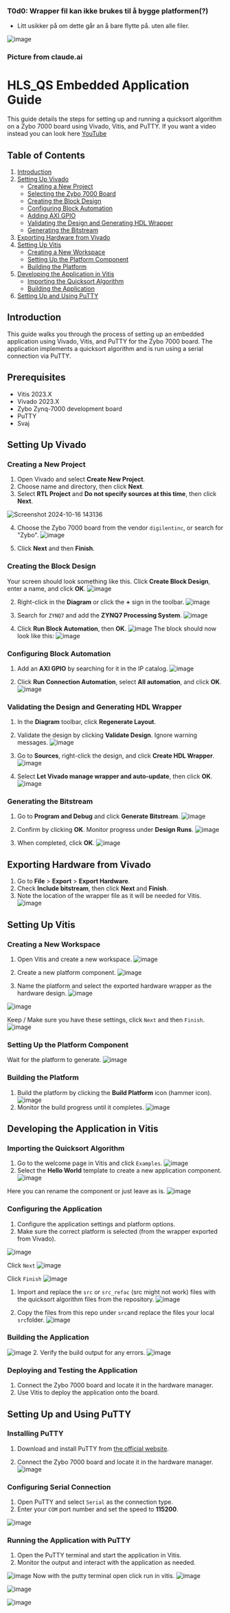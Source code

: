 ### T0d0: Wrapper fil kan ikke brukes til å bygge platformen(?)
   * Litt usikker på om dette går an å bare flytte på. uten alle filer.

![image](https://github.com/user-attachments/assets/f71968ac-323b-4a5f-8d3a-ca0102881d5a)
### Picture from claude.ai
# HLS_QS Embedded Application Guide

This guide details the steps for setting up and running a quicksort algorithm on a Zybo 7000 board using Vivado, Vitis, and PuTTY.
If you want a video instead you can look here [YouTube](https://www.youtube.com/watch?v=c9cXk7Su5Zw)


## Table of Contents
1. [Introduction](#introduction)
2. [Setting Up Vivado](#setting-up-vivado)
   - [Creating a New Project](#creating-a-new-project)
   - [Selecting the Zybo 7000 Board](#selecting-the-zybo-7000-board)
   - [Creating the Block Design](#creating-the-block-design)
   - [Configuring Block Automation](#configuring-block-automation)
   - [Adding AXI GPIO](#adding-axi-gpio)
   - [Validating the Design and Generating HDL Wrapper](#validating-the-design-and-generating-hdl-wrapper)
   - [Generating the Bitstream](#generating-the-bitstream)
3. [Exporting Hardware from Vivado](#exporting-hardware-from-vivado)
4. [Setting Up Vitis](#setting-up-vitis)
   - [Creating a New Workspace](#creating-a-new-workspace)
   - [Setting Up the Platform Component](#setting-up-the-platform-component)
   - [Building the Platform](#building-the-platform)
5. [Developing the Application in Vitis](#developing-the-application-in-vitis)
   - [Importing the Quicksort Algorithm](#importing-the-quicksort-algorithm)
   - [Building the Application](#building-the-application)
6. [Setting Up and Using PuTTY](#setting-up-and-using-putty)

## Introduction

This guide walks you through the process of setting up an embedded application using Vivado, Vitis, and PuTTY for the Zybo 7000 board. The application implements a quicksort algorithm and is run using a serial connection via PuTTY.

## Prerequisites
* Vitis 2023.X
* Vivado 2023.X
* Zybo Zynq-7000 development board
* PuTTY
* Svaj



## Setting Up Vivado

### Creating a New Project
1. Open Vivado and select **Create New Project**.
2. Choose name and directory, then click **Next**.
3. Select **RTL Project** and **Do not specify sources at this time**, then click **Next**.

![Screenshot 2024-10-16 143136](https://github.com/user-attachments/assets/cbce6e96-e663-4c9e-aff1-c7ee4b90696f)

4. Choose the Zybo 7000 board from the vendor `digilentinc`, or search for "Zybo".
  ![image](https://github.com/user-attachments/assets/88584c4b-6295-4a8e-bdb9-e46600c05e08)

5. Click **Next** and then **Finish**.





 ### Creating the Block Design
Your screen should look something like this. Click **Create Block Design**, enter a name, and click **OK**.
![image](https://github.com/user-attachments/assets/a8c47bd5-ada9-43fc-84fc-8f2fd77f3344)

2. Right-click in the **Diagram** or click the **+** sign in the toolbar.
![image](https://github.com/user-attachments/assets/a0ddf7c0-b8d8-4366-b06f-232898b4ca44)

3. Search for `ZYNQ7` and add the **ZYNQ7 Processing System**.
 ![image](https://github.com/user-attachments/assets/50ad7d2b-d8e0-4bb4-bbc0-7f7ec2a1325f)

4. Click **Run Block Automation**, then **OK**.
 ![image](https://github.com/user-attachments/assets/11697f28-9a59-42b6-ac24-ab102d2ac66f)
 The block should now look like this: 
![image](https://github.com/user-attachments/assets/5c8031b8-49ad-4213-bb53-dd74c6361667)





### Configuring Block Automation

1. Add an **AXI GPIO** by searching for it in the IP catalog.
![image](https://github.com/user-attachments/assets/de12f25f-2afb-4690-b178-26110b7f1507)

2. Click **Run Connection Automation**, select **All automation**, and click **OK**.
![image](https://github.com/user-attachments/assets/91323b2b-675a-442d-864b-bebfc8dfd507)





### Validating the Design and Generating HDL Wrapper

1. In the **Diagram** toolbar, click **Regenerate Layout**.
2. Validate the design by clicking **Validate Design**. Ignore warning messages.
![image](https://github.com/user-attachments/assets/30346bfb-7333-4769-b247-b42b8435cbae)

3. Go to **Sources**, right-click the design, and click **Create HDL Wrapper**.
![image](https://github.com/user-attachments/assets/c0638b5d-f785-4ede-9fc2-b51e85ce070d)

4. Select **Let Vivado manage wrapper and auto-update**, then click **OK**.
![image](https://github.com/user-attachments/assets/34f64415-a210-42df-9180-764e9fbaec2c)





### Generating the Bitstream

1. Go to **Program and Debug** and click **Generate Bitstream**.
![image](https://github.com/user-attachments/assets/ec8408a8-0dd3-46a8-95e1-ff79e8bc351b)
2. Confirm by clicking **OK**. Monitor progress under **Design Runs**.
![image](https://github.com/user-attachments/assets/61717502-c05e-45e3-8b34-3c286e4f0ca7)

3. When completed, click **OK**.
![image](https://github.com/user-attachments/assets/804c43a1-4cec-4749-a461-5c3816d1d92a)




## Exporting Hardware from Vivado

1. Go to **File** > **Export** > **Export Hardware**.
2. Check **Include bitstream**, then click **Next** and **Finish**.
3. Note the location of the wrapper file as it will be needed for Vitis.
![image](https://github.com/user-attachments/assets/78268229-aef5-44fe-affb-230f4b63ad3f)




## Setting Up Vitis
### Creating a New Workspace


1. Open Vitis and create a new workspace.
![image](https://github.com/user-attachments/assets/0c1c5f11-ade4-4f8a-9176-5ca944e722ac)

2. Create a new platform component.
![image](https://github.com/user-attachments/assets/f8dd3985-4873-4353-8a63-4cb369fdca13)

3. Name the platform and select the exported hardware wrapper as the hardware design.
![image](https://github.com/user-attachments/assets/00eff955-8e13-4c68-9bb3-c2a4847f2984)

![image](https://github.com/user-attachments/assets/c2a976d4-51e7-41e2-96a1-6b0cbcd0ff12)

Keep / Make sure you have these settings, click `Next` and then `Finish`. 
![image](https://github.com/user-attachments/assets/64bcd69b-07f0-44ee-8d32-b6884f8e5031)

### Setting Up the Platform Component
Wait for the platform to generate.
![image](https://github.com/user-attachments/assets/3b29d844-0f97-47de-8097-78947dc742bd)



### Building the Platform

1. Build the platform by clicking the **Build Platform** icon (hammer icon).
![image](https://github.com/user-attachments/assets/3eda471a-8dc7-403b-8441-b46d2f8d18a4)
2. Monitor the build progress until it completes.
![image](https://github.com/user-attachments/assets/f6d5664d-3f47-4015-98c7-fe4ef82f36d4)



## Developing the Application in Vitis
### Importing the Quicksort Algorithm

1. Go to the welcome page in Vitis and click `Examples`.
![image](https://github.com/user-attachments/assets/637239ae-3a89-4ad2-ae34-6ae28f8625c2)
2. Select the **Hello World** template to create a new application component.
![image](https://github.com/user-attachments/assets/1560a4b8-0eb6-4a50-ab93-c5d8b00b364f)

Here you can rename the component or just leave as is. 
![image](https://github.com/user-attachments/assets/8adbe879-7e33-4128-9de1-fbc3e72164fe)
### Configuring the Application


1. Configure the application settings and platform options.
2. Make sure the correct platform is selected (from the wrapper exported from Vivado).

![image](https://github.com/user-attachments/assets/3d807949-a17b-4d4c-aecf-f7e2196b9ac4)

Click `Next`
![image](https://github.com/user-attachments/assets/98eb5020-58c0-4368-9537-dfbf849e473b)

Click `Finish`
![image](https://github.com/user-attachments/assets/7fdaed3b-10d0-416d-8cfa-61bf8c3bbce7)


1. Import and replace the `src` or `src_refac` (src might not work) files with the quicksort algorithm files from the repository.
![image](https://github.com/user-attachments/assets/c0bf33cd-aced-476f-a9bd-e1baa37982e2) 

2. Copy the files from this repo under `src`and replace the files your local `src`folder. 
![image](https://github.com/user-attachments/assets/4c86dc8f-5f02-4f20-a76a-0cac44fdd3c4)


### Building the Application
![image](https://github.com/user-attachments/assets/1443f55f-0d1f-4b56-b0a6-604d03090fe9)
2. Verify the build output for any errors.
![image](https://github.com/user-attachments/assets/f8a89307-dd9c-4202-ba3d-acd3a18eec7f)




### Deploying and Testing the Application
1. Connect the Zybo 7000 board and locate it in the hardware manager.
2. Use Vitis to deploy the application onto the board.


## Setting Up and Using PuTTY

### Installing PuTTY
1. Download and install PuTTY from [the official website](https://www.putty.org).

1. Connect the Zybo 7000 board and locate it in the hardware manager.
![image](https://github.com/user-attachments/assets/048a8d3b-264e-4e9b-be1a-f7273451bdd8)
### Configuring Serial Connection

1. Open PuTTY and select `Serial` as the connection type.
2. Enter your `COM` port number and set the speed to **115200**.



![image](https://github.com/user-attachments/assets/212d6fab-bc64-453b-98b0-c6aae6592d0d)

### Running the Application with PuTTY
1. Open the PuTTY terminal and start the application in Vitis.
2. Monitor the output and interact with the application as needed.

![image](https://github.com/user-attachments/assets/97c953cf-ac43-4eb9-81bf-0779c026f454)
Now with the putty terminal open click run in vitis. 
![image](https://github.com/user-attachments/assets/a175b7d6-df42-4a61-b498-3529ed745054)

![image](https://github.com/user-attachments/assets/cae0691a-ce57-4d04-b20c-3b428d2c75b4)

![image](https://github.com/user-attachments/assets/5bcca538-a502-47af-8247-531b417f8d9d)











